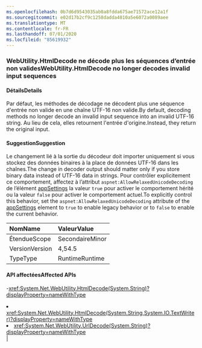 ```yaml
---
ms.openlocfilehash: 0b7d6d9543035ab0a8fdda675ae71572ace12a1f
ms.sourcegitcommit: e02d17b2cf9c1258dadda4810a5e6072a0089aee
ms.translationtype: MT
ms.contentlocale: fr-FR
ms.lasthandoff: 07/01/2020
ms.locfileid: "85619932"
---
```

### <a name="webutilityhtmldecode-no-longer-decodes-invalid-input-sequences"></a><span data-ttu-id="4dab8-101">WebUtility.HtmlDecode ne décode plus les séquences d’entrée non valides</span><span class="sxs-lookup"><span data-stu-id="4dab8-101">WebUtility.HtmlDecode no longer decodes invalid input sequences</span></span>

#### <a name="details"></a><span data-ttu-id="4dab8-102">Détails</span><span class="sxs-lookup"><span data-stu-id="4dab8-102">Details</span></span>

<span data-ttu-id="4dab8-103">Par défaut, les méthodes de décodage ne décodent plus une séquence d'entrée non valide en une chaîne UTF-16 non valide.</span><span class="sxs-lookup"><span data-stu-id="4dab8-103">By default, decoding methods no longer decode an invalid input sequence into an invalid UTF-16 string.</span></span> <span data-ttu-id="4dab8-104">Au lieu de cela, elles retournent l'entrée d'origine.</span><span class="sxs-lookup"><span data-stu-id="4dab8-104">Instead, they return the original input.</span></span>

#### <a name="suggestion"></a><span data-ttu-id="4dab8-105">Suggestion</span><span class="sxs-lookup"><span data-stu-id="4dab8-105">Suggestion</span></span>

<span data-ttu-id="4dab8-106">Le changement lié à la sortie du décodeur doit importer uniquement si vous stockez des données binaires à la place de données UTF-16 dans les chaînes.</span><span class="sxs-lookup"><span data-stu-id="4dab8-106">The change in decoder output should matter only if you store binary data instead of UTF-16 data in strings.</span></span> <span data-ttu-id="4dab8-107">Pour contrôler explicitement ce comportement, affectez à l’attribut <code>aspnet:AllowRelaxedUnicodeDecoding</code> de l’élément [appSettings](~/docs/framework/configure-apps/file-schema/appsettings/index.md) la valeur <code>true</code> pour activer le comportement hérité ou la valeur <code>false</code> pour activer le comportement actuel.</span><span class="sxs-lookup"><span data-stu-id="4dab8-107">To explicitly control this behavior, set the <code>aspnet:AllowRelaxedUnicodeDecoding</code> attribute of the [appSettings](~/docs/framework/configure-apps/file-schema/appsettings/index.md) element to <code>true</code> to enable legacy behavior or to <code>false</code> to enable the current behavior.</span></span>

| <span data-ttu-id="4dab8-108">Nom</span><span class="sxs-lookup"><span data-stu-id="4dab8-108">Name</span></span>    | <span data-ttu-id="4dab8-109">Valeur</span><span class="sxs-lookup"><span data-stu-id="4dab8-109">Value</span></span>       |
|:--------|:------------|
| <span data-ttu-id="4dab8-110">Étendue</span><span class="sxs-lookup"><span data-stu-id="4dab8-110">Scope</span></span>   |<span data-ttu-id="4dab8-111">Secondaire</span><span class="sxs-lookup"><span data-stu-id="4dab8-111">Minor</span></span>|
|<span data-ttu-id="4dab8-112">Version</span><span class="sxs-lookup"><span data-stu-id="4dab8-112">Version</span></span>|<span data-ttu-id="4dab8-113">4,5</span><span class="sxs-lookup"><span data-stu-id="4dab8-113">4.5</span></span>|
|<span data-ttu-id="4dab8-114">Type</span><span class="sxs-lookup"><span data-stu-id="4dab8-114">Type</span></span>|<span data-ttu-id="4dab8-115">Runtime</span><span class="sxs-lookup"><span data-stu-id="4dab8-115">Runtime</span></span>

#### <a name="affected-apis"></a><span data-ttu-id="4dab8-116">API affectées</span><span class="sxs-lookup"><span data-stu-id="4dab8-116">Affected APIs</span></span>

-<xref:System.Net.WebUtility.HtmlDecode(System.String)?displayProperty=nameWithType></li><li><xref:System.Net.WebUtility.HtmlDecode(System.String,System.IO.TextWriter)?displayProperty=nameWithType></li><li><xref:System.Net.WebUtility.UrlDecode(System.String)?displayProperty=nameWithType></li></ul>|
